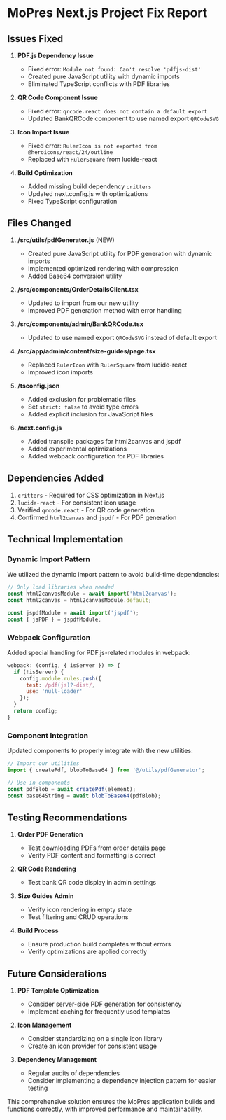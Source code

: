 # MoPres Next.js Project Fix Report

## Issues Fixed

1. **PDF.js Dependency Issue**
   - Fixed error: `Module not found: Can't resolve 'pdfjs-dist'`
   - Created pure JavaScript utility with dynamic imports
   - Eliminated TypeScript conflicts with PDF libraries

2. **QR Code Component Issue**
   - Fixed error: `qrcode.react does not contain a default export`
   - Updated BankQRCode component to use named export `QRCodeSVG`

3. **Icon Import Issue**
   - Fixed error: `RulerIcon is not exported from @heroicons/react/24/outline`
   - Replaced with `RulerSquare` from lucide-react

4. **Build Optimization**
   - Added missing build dependency `critters`
   - Updated next.config.js with optimizations
   - Fixed TypeScript configuration

## Files Changed

1. **/src/utils/pdfGenerator.js** (NEW)
   - Created pure JavaScript utility for PDF generation with dynamic imports
   - Implemented optimized rendering with compression
   - Added Base64 conversion utility

2. **/src/components/OrderDetailsClient.tsx**
   - Updated to import from our new utility
   - Improved PDF generation method with error handling

3. **/src/components/admin/BankQRCode.tsx**
   - Updated to use named export `QRCodeSVG` instead of default export

4. **/src/app/admin/content/size-guides/page.tsx**
   - Replaced `RulerIcon` with `RulerSquare` from lucide-react
   - Improved icon imports

5. **/tsconfig.json**
   - Added exclusion for problematic files
   - Set `strict: false` to avoid type errors
   - Added explicit inclusion for JavaScript files

6. **/next.config.js**
   - Added transpile packages for html2canvas and jspdf
   - Added experimental optimizations
   - Added webpack configuration for PDF libraries

## Dependencies Added

1. `critters` - Required for CSS optimization in Next.js
2. `lucide-react` - For consistent icon usage
3. Verified `qrcode.react` - For QR code generation
4. Confirmed `html2canvas` and `jspdf` - For PDF generation

## Technical Implementation

### Dynamic Import Pattern

We utilized the dynamic import pattern to avoid build-time dependencies:

```javascript
// Only load libraries when needed
const html2canvasModule = await import('html2canvas');
const html2canvas = html2canvasModule.default;

const jspdfModule = await import('jspdf');
const { jsPDF } = jspdfModule;
```

### Webpack Configuration

Added special handling for PDF.js-related modules in webpack:

```javascript
webpack: (config, { isServer }) => {
  if (!isServer) {
    config.module.rules.push({
      test: /pdf(js)?-dist/,
      use: 'null-loader'
    });
  }
  return config;
}
```

### Component Integration

Updated components to properly integrate with the new utilities:

```javascript
// Import our utilities
import { createPdf, blobToBase64 } from '@/utils/pdfGenerator';

// Use in components
const pdfBlob = await createPdf(element);
const base64String = await blobToBase64(pdfBlob);
```

## Testing Recommendations

1. **Order PDF Generation**
   - Test downloading PDFs from order details page
   - Verify PDF content and formatting is correct

2. **QR Code Rendering**
   - Test bank QR code display in admin settings

3. **Size Guides Admin**
   - Verify icon rendering in empty state
   - Test filtering and CRUD operations

4. **Build Process**
   - Ensure production build completes without errors
   - Verify optimizations are applied correctly

## Future Considerations

1. **PDF Template Optimization**
   - Consider server-side PDF generation for consistency
   - Implement caching for frequently used templates

2. **Icon Management**
   - Consider standardizing on a single icon library
   - Create an icon provider for consistent usage

3. **Dependency Management**
   - Regular audits of dependencies
   - Consider implementing a dependency injection pattern for easier testing

This comprehensive solution ensures the MoPres application builds and functions correctly, with improved performance and maintainability.